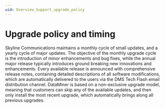 ```yaml
---
uid: Overview_Support_upgrade_policy
---
```


# Upgrade policy and timing

Skyline Communications maintains a monthly cycle of small updates, and a yearly cycle of major updates. The objective of the monthly upgrade cycle is the introduction of minor enhancements and bug fixes, while the annual major release typically introduces ground breaking new innovations and enhancements. Every available release is announced with comprehensive release notes, containing detailed descriptions of all software modifications, which are automatically delivered to the users via the DMS Tech Flash email distribution channel. DataMiner is based on a non-exclusive upgrade model, meaning that customers can skip any of the available updates, and then only install the most recent upgrade, which automatically brings along all previous upgrades.
